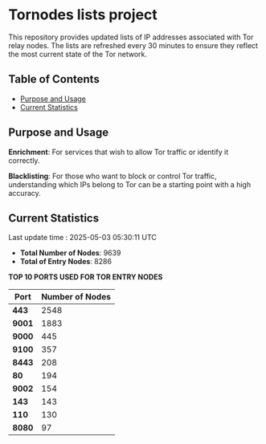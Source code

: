# Tornodes lists project

This repository provides updated lists of IP addresses associated with Tor relay nodes. The lists are refreshed every 30 minutes to ensure they reflect the most current state of the Tor network.

## Table of Contents

- [Purpose and Usage](#purpose-and-usage)
- [Current Statistics](#current-statistics)


## Purpose and Usage

**Enrichment**: For services that wish to allow Tor traffic or identify it correctly.

**Blacklisting**: For those who want to block or control Tor traffic, understanding which IPs belong to Tor can be a starting point with a high accuracy.

## Current Statistics

Last update time : 2025-05-03 05:30:11 UTC

- **Total Number of Nodes**: 9639
- **Total of Entry Nodes**: 8286

**TOP 10 PORTS USED FOR TOR ENTRY NODES**

| **Port** | **Number of Nodes** |
|------|-----------------|
| **443**   | 2548  |
| **9001**   | 1883  |
| **9000**   | 445  |
| **9100**   | 357  |
| **8443**   | 208  |
| **80**   | 194  |
| **9002**   | 154  |
| **143**   | 143  |
| **110**   | 130  |
| **8080**   | 97  |

